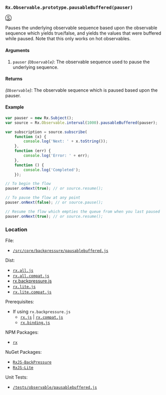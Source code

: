 ### `Rx.Observable.prototype.pausableBuffered(pauser)`
[&#x24C8;](https://github.com/Reactive-Extensions/RxJS/blob/master/src/core/backpressure/pausablebuffered.js "View in source")

Pauses the underlying observable sequence based upon the observable sequence which yields true/false, and yields the values that were buffered while paused. Note that this only works on hot observables.

#### Arguments
1. `pauser` *(`Observable`)*: The observable sequence used to pause the underlying sequence.

#### Returns
*(`Observable`)*: The observable sequence which is paused based upon the pauser.

#### Example
```js
var pauser = new Rx.Subject();
var source = Rx.Observable.interval(1000).pausableBuffered(pauser);

var subscription = source.subscribe(
    function (x) {
        console.log('Next: ' + x.toString());
    },
    function (err) {
        console.log('Error: ' + err);
    },
    function () {
        console.log('Completed');
    });

// To begin the flow
pauser.onNext(true); // or source.resume();

// To pause the flow at any point
pauser.onNext(false); // or source.pause();

// Resume the flow which empties the queue from when you last paused
pauser.onNext(true); // or source.resume();
```
### Location

File:
- [`/src/core/backpressure/pausablebuffered.js`](https://github.com/Reactive-Extensions/RxJS/blob/master/src/core/backpressure/pausablebuffered.js)

Dist:
- [`rx.all.js`](https://github.com/Reactive-Extensions/RxJS/blob/master/dist/rx.all.js)
- [`rx.all.compat.js`](https://github.com/Reactive-Extensions/RxJS/blob/master/dist/rx.all.compat.js)
- [rx.backpressure.js](https://github.com/Reactive-Extensions/RxJS/blob/master/dist/rx.backpressure.js)
- [`rx.lite.js`](https://github.com/Reactive-Extensions/RxJS/blob/master/dist/rx.lite.js)
- [`rx.lite.compat.js`](https://github.com/Reactive-Extensions/RxJS/blob/master/dist/rx.lite.compat.js)

Prerequisites:
- If using `rx.backpressure.js`
    - [`rx.js`](https://github.com/Reactive-Extensions/RxJS/blob/master/dist/rx.js) | [`rx.compat.js`](https://github.com/Reactive-Extensions/RxJS/blob/master/dist/rx.compat.js)
    - [`rx.binding.js`](https://github.com/Reactive-Extensions/RxJS/blob/master/dist/rx.binding.js)

NPM Packages:
- [`rx`](https://www.npmjs.org/package/rx)

NuGet Packages:
- [`RxJS-BackPressure`](http://www.nuget.org/packages/RxJS-BackPressure/)
- [`RxJS-Lite`](http://www.nuget.org/packages/RxJS-Lite/)

Unit Tests:
- [`/tests/observable/pausablebuffered.js`](https://github.com/Reactive-Extensions/RxJS/blob/master/tests/observable/pausablebuffered.js)

